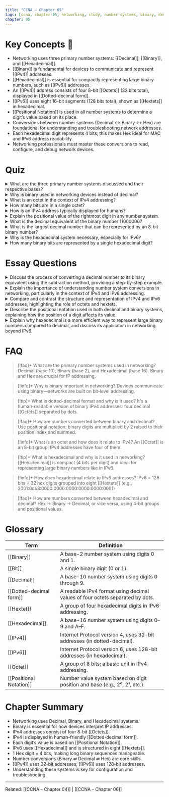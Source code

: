 ```yaml
---
title: "CCNA – Chapter 05"
tags: [ccna, chapter-05, networking, study, number-systems, binary, decimal, hexadecimal, ipv4, ipv6]
chapter: 05
---
```

# Key Concepts 🔑

- Networking uses three primary number systems: [[Decimal]], [[Binary]], and [[Hexadecimal]].
- [[Binary]] is fundamental for devices to communicate and represent [[IPv4]] addresses.
- [[Hexadecimal]] is essential for compactly representing large binary numbers, such as [[IPv6]] addresses.
- An [[IPv4]] address consists of four 8-bit [[Octets]] (32 bits total), displayed in [[Dotted-decimal form]].
- [[IPv6]] uses eight 16-bit segments (128 bits total), shown as [[Hextets]] in hexadecimal.
- [[Positional Notation]] is used in all number systems to determine a digit’s value based on its place.
- Conversions between number systems (Decimal ↔ Binary ↔ Hex) are foundational for understanding and troubleshooting network addresses.
- Each hexadecimal digit represents 4 bits; this makes Hex ideal for MAC and IPv6 address readability.
- Networking professionals must master these conversions to read, configure, and debug network devices.

# Quiz

<details>
<summary>What are the three primary number systems discussed and their respective bases?</summary>
The three primary number systems are decimal (base 10), binary (base 2), and hexadecimal (base 16).
</details>

<details>
<summary>Why is binary used in networking devices instead of decimal?</summary>
Networking devices use binary because they operate using electrical signals that are either on (1) or off (0).
</details>

<details>
<summary>What is an octet in the context of IPv4 addressing?</summary>
An [[Octet]] is one of the four 8-bit groups that make up an IPv4 address.
</details>

<details>
<summary>How many bits are in a single octet?</summary>
There are 8 bits in a single [[Octet]].
</details>

<details>
<summary>How is an IPv4 address typically displayed for humans?</summary>
In [[Dotted-decimal form]], with decimal values of each [[Octet]] separated by dots.
</details>

<details>
<summary>Explain the positional value of the rightmost digit in any number system.</summary>
It is the base raised to the power of 0, which equals 1.
</details>

<details>
<summary>What is the decimal equivalent of the binary number 11000000?</summary>
192 (128 + 64)
</details>

<details>
<summary>What is the largest decimal number that can be represented by an 8-bit binary number?</summary>
255
</details>

<details>
<summary>Why is the hexadecimal system necessary, especially for IPv6?</summary>
It provides a compact representation of large binary numbers, like [[IPv6]] addresses.
</details>

<details>
<summary>How many binary bits are represented by a single hexadecimal digit?</summary>
4 bits
</details>

# Essay Questions

<details>
<summary>Discuss the process of converting a decimal number to its binary equivalent using the subtraction method, providing a step-by-step example.</summary>
To convert decimal 168 to binary:
- Start with the highest power of 2 ≤ 168: 128 → 1 (168-128 = 40)
- Next: 64 → 0 (40 < 64)
- 32 → 1 (40-32 = 8)
- 16 → 0 (8 < 16)
- 8 → 1 (8-8 = 0)
- Remaining bits: 0  
Result: 10101000
</details>

<details>
<summary>Explain the importance of understanding number system conversions in networking, particularly in the context of IPv4 and IPv6 addressing.</summary>
Understanding conversions enables accurate configuration, interpretation, and troubleshooting of network addresses, which are stored in binary, displayed in decimal (IPv4), or hexadecimal (IPv6).
</details>

<details>
<summary>Compare and contrast the structure and representation of IPv4 and IPv6 addresses, highlighting the role of octets and hextets.</summary>
IPv4 uses four 8-bit [[Octets]] in [[Dotted-decimal form]] (e.g., 192.168.0.1), while IPv6 uses eight 16-bit [[Hextets]] in hexadecimal format (e.g., 2001:0db8::1).
</details>

<details>
<summary>Describe the positional notation used in both decimal and binary systems, explaining how the position of a digit affects its value.</summary>
Each digit's value is its base (10 or 2) raised to the power of its position. Rightmost is 2⁰ or 10⁰, leftmost increases in power. This determines the numeric value of the whole number.
</details>

<details>
<summary>Explain why hexadecimal is a more efficient way to represent large binary numbers compared to decimal, and discuss its application in networking beyond IPv6.</summary>
One hex digit represents 4 bits, making it compact and human-readable. It’s used in [[IPv6]] and [[MAC addresses]], where binary would be too long and error-prone.
</details>

# FAQ

> [!faq]+ What are the primary number systems used in networking?
> Decimal (base 10), Binary (base 2), and Hexadecimal (base 16). Binary and Hex are crucial for IP addressing.

> [!info]+ Why is binary important in networking?
> Devices communicate using binary—networks are built on bit-level addressing.

> [!tip]+ What is dotted-decimal format and why is it used?
> It's a human-readable version of binary IPv4 addresses: four decimal [[Octets]] separated by dots.

> [!faq]+ How are numbers converted between binary and decimal?
> Use positional notation: binary digits are multiplied by 2 raised to their position index and summed.

> [!info]+ What is an octet and how does it relate to IPv4?
> An [[Octet]] is an 8-bit group; IPv4 addresses have four of them.

> [!tip]+ What is hexadecimal and why is it used in networking?
> [[Hexadecimal]] is compact (4 bits per digit) and ideal for representing large binary numbers like in IPv6.

> [!info]+ How does hexadecimal relate to IPv6 addresses?
> IPv6 = 128 bits = 32 hex digits grouped into eight [[Hextets]] (e.g., 2001:0db8:0000:0000:0000:0000:0000:0001)

> [!faq]+ How are numbers converted between hexadecimal and decimal?
> Hex → Binary → Decimal, or vice versa, using 4-bit groups and positional values.

# Glossary

| Term                       | Definition                                                                 |
|---------------------------|----------------------------------------------------------------------------|
| [[Binary]]                | A base-2 number system using digits 0 and 1.                              |
| [[Bit]]                   | A single binary digit (0 or 1).                                           |
| [[Decimal]]               | A base-10 number system using digits 0 through 9.                         |
| [[Dotted-decimal form]]   | A readable IPv4 format using decimal values of four octets separated by dots. |
| [[Hextet]]                | A group of four hexadecimal digits in IPv6 addressing.                    |
| [[Hexadecimal]]           | A base-16 number system using digits 0–9 and A–F.                         |
| [[IPv4]]                  | Internet Protocol version 4, uses 32-bit addresses (in dotted-decimal).   |
| [[IPv6]]                  | Internet Protocol version 6, uses 128-bit addresses (in hexadecimal).     |
| [[Octet]]                 | A group of 8 bits; a basic unit in IPv4 addressing.                       |
| [[Positional Notation]]   | Number value system based on digit position and base (e.g., 2⁰, 2¹, etc.).|

# Chapter Summary

- Networking uses Decimal, Binary, and Hexadecimal systems.
- Binary is essential for how devices interpret IP addresses.
- IPv4 addresses consist of four 8-bit [[Octets]].
- IPv4 is displayed in human-friendly [[Dotted-decimal form]].
- Each digit’s value is based on [[Positional Notation]].
- IPv6 uses [[Hexadecimal]] and is structured in eight [[Hextets]].
- 1 Hex digit = 4 bits, making long binary sequences manageable.
- Number conversions (Binary ⇄ Decimal ⇄ Hex) are core skills.
- [[IPv4]] uses 32-bit addresses; [[IPv6]] uses 128-bit addresses.
- Understanding these systems is key for configuration and troubleshooting.

---

Related: [[CCNA – Chapter 04]] | [[CCNA – Chapter 06]]
